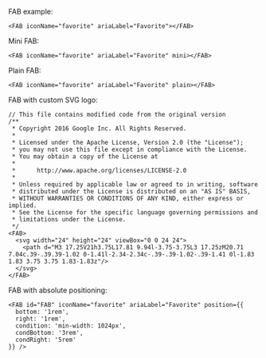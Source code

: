 FAB example:

    <FAB iconName="favorite" ariaLabel="Favorite"></FAB>

Mini FAB:

    <FAB iconName="favorite" ariaLabel="Favorite" mini></FAB>

Plain FAB:

    <FAB iconName="favorite" ariaLabel="Favorite" plain></FAB>

FAB with custom SVG logo:

    // This file contains modified code from the original version
    /**
     * Copyright 2016 Google Inc. All Rights Reserved.
     *
     * Licensed under the Apache License, Version 2.0 (the "License");
     * you may not use this file except in compliance with the License.
     * You may obtain a copy of the License at
     *
     *      http://www.apache.org/licenses/LICENSE-2.0
     *
     * Unless required by applicable law or agreed to in writing, software
     * distributed under the License is distributed on an "AS IS" BASIS,
     * WITHOUT WARRANTIES OR CONDITIONS OF ANY KIND, either express or implied.
     * See the License for the specific language governing permissions and
     * limitations under the License.
     */
    <FAB>
      <svg width="24" height="24" viewBox="0 0 24 24">
        <path d="M3 17.25V21h3.75L17.81 9.94l-3.75-3.75L3 17.25zM20.71 7.04c.39-.39.39-1.02 0-1.41l-2.34-2.34c-.39-.39-1.02-.39-1.41 0l-1.83 1.83 3.75 3.75 1.83-1.83z"/>
      </svg>
    </FAB>

FAB with absolute positioning:

    <FAB id="FAB" iconName="favorite" ariaLabel="Favorite" position={{
      bottom: '1rem',
      right: '1rem',
      condition: 'min-width: 1024px',
      condBottom: '3rem',
      condRight: '5rem'
    }} />
